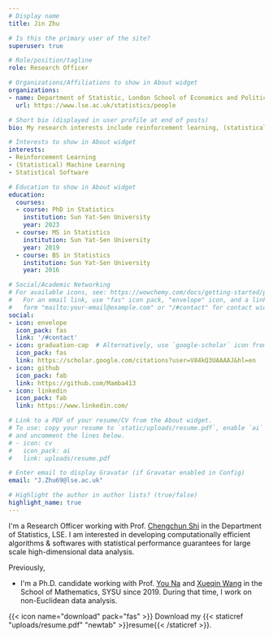 ```yaml
---
# Display name
title: Jin Zhu

# Is this the primary user of the site?
superuser: true

# Role/position/tagline
role: Research Officer

# Organizations/Affiliations to show in About widget
organizations:
- name: Department of Statistic, London School of Economics and Political Science
  url: https://www.lse.ac.uk/statistics/people

# Short bio (displayed in user profile at end of posts)
bio: My research interests include reinforcement learning, (statistical) machine learning and statistical software.

# Interests to show in About widget
interests:
- Reinforcement Learning
- (Statistical) Machine Learning
- Statistical Software

# Education to show in About widget
education:
  courses:
  - course: PhD in Statistics
    institution: Sun Yat-Sen University
    year: 2023
  - course: MS in Statistics
    institution: Sun Yat-Sen University
    year: 2019
  - course: BS in Statistics
    institution: Sun Yat-Sen University
    year: 2016

# Social/Academic Networking
# For available icons, see: https://wowchemy.com/docs/getting-started/page-builder/#icons
#   For an email link, use "fas" icon pack, "envelope" icon, and a link in the
#   form "mailto:your-email@example.com" or "/#contact" for contact widget.
social:
- icon: envelope
  icon_pack: fas
  link: '/#contact'
- icon: graduation-cap  # Alternatively, use `google-scholar` icon from `ai` icon pack
  icon_pack: fas
  link: https://scholar.google.com/citations?user=V84kQ3UAAAAJ&hl=en
- icon: github
  icon_pack: fab
  link: https://github.com/Mamba413
- icon: linkedin
  icon_pack: fab
  link: https://www.linkedin.com/

# Link to a PDF of your resume/CV from the About widget.
# To use: copy your resume to `static/uploads/resume.pdf`, enable `ai` icons in `params.toml`,
# and uncomment the lines below.
# - icon: cv
#   icon_pack: ai
#   link: uploads/resume.pdf

# Enter email to display Gravatar (if Gravatar enabled in Config)
email: "J.Zhu69@lse.ac.uk"

# Highlight the author in author lists? (true/false)
highlight_name: true
---
```


I'm a Research Officer working with Prof. [Chengchun Shi](https://callmespring.github.io/) in the Department of Statistics, LSE. I am interested in developing computationally efficient algorithms & softwares with statistical performance guarantees for large scale high-dimensional data analysis. 

Previously, 

- I'm a Ph.D. candidate working with Prof. [You Na](https://www.essex.ac.uk/people/youna85902/na-you) and [Xueqin Wang](https://bs.ustc.edu.cn/english/profile-650.html) in the School of Mathematics, SYSU since 2019. During that time, I work on non-Euclidean data analysis. 

{{< icon name="download" pack="fas" >}} Download my {{< staticref "uploads/resume.pdf" "newtab" >}}resume{{< /staticref >}}.
